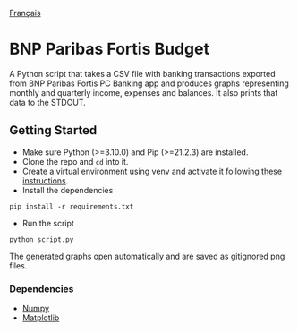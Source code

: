 [Français](./README.fr.md)

# BNP Paribas Fortis Budget

A Python script that takes a CSV file with banking transactions exported from BNP Paribas Fortis PC Banking app and
produces graphs representing monthly and quarterly income, expenses and balances. It also prints that data to the 
STDOUT.

## Getting Started

- Make sure Python (>=3.10.0) and Pip (>=21.2.3) are installed.
- Clone the repo and `cd` into it.
- Create a virtual environment using venv and activate it following 
[these instructions](https://docs.python.org/3/library/venv.html).
- Install the dependencies
```
pip install -r requirements.txt
```
- Run the script
```
python script.py
```
The generated graphs open automatically and are saved as gitignored png files.

### Dependencies

- [Numpy](https://numpy.org/)
- [Matplotlib](https://matplotlib.org/)


